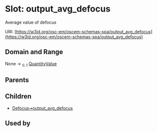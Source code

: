 
# Slot: output_avg_defocus

Average value of defocus

URI: [https://w3id.org/osc-em/oscem-schemas-spa/output_avg_defocus](https://w3id.org/osc-em/oscem-schemas-spa/output_avg_defocus)


## Domain and Range

None &#8594;  <sub>0..1</sub> [QuantityValue](QuantityValue.md)

## Parents


## Children

 *  [Defocus➞output_avg_defocus](Defocus_output_avg_defocus.md)

## Used by


